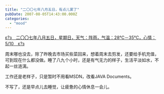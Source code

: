 ```yaml
---
title: "二〇〇七年八月五日，有点儿累了"
pubDate: 2007-08-05T14:43:00.000Z
categories: 
  - "mood"
---
```


[ε?з　二〇〇七年八月五日，星期日，天气：阵雨，气温：28℃－35℃，心情：5/10　ε?з](https://www.liuweinan.com)

  

周末哪也没去，除了昨晚去市场买些菜回来，想着周末去剪发，还要给手机充值，可到现在什么都没做。睡了八九个小时，还是有气无力的样子，生活平淡如水，不起一丝涟漓。

工作还是老样子，只是暂时不用看MSDN，改看JAVA Documents。

不写了，还是早点儿去睡觉，让疲惫的心情休息一会儿。
